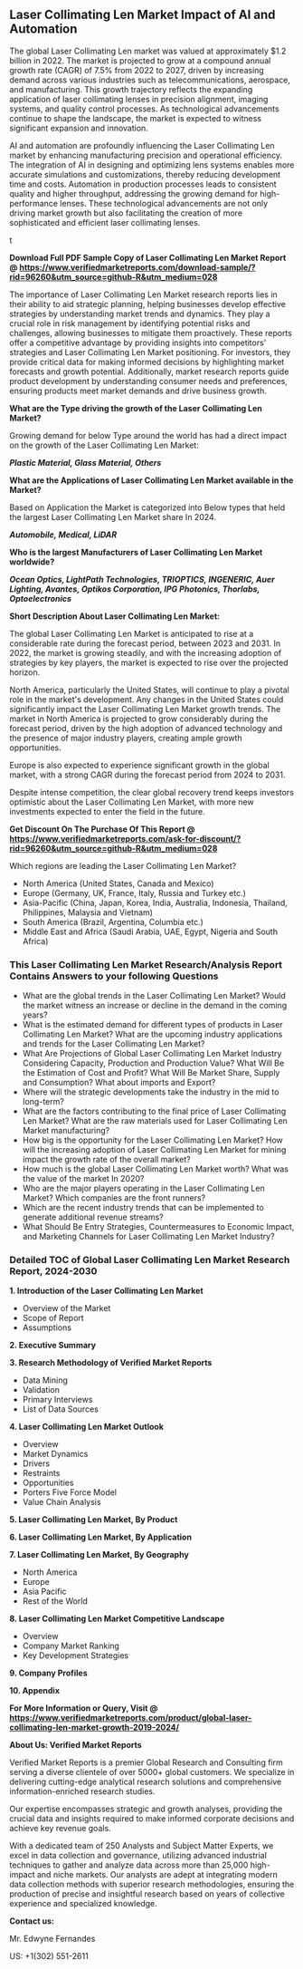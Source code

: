 <h2>Laser Collimating Len Market Impact of AI and Automation</h2><p>The global Laser Collimating Len market was valued at approximately $1.2 billion in 2022. The market is projected to grow at a compound annual growth rate (CAGR) of 7.5% from 2022 to 2027, driven by increasing demand across various industries such as telecommunications, aerospace, and manufacturing. This growth trajectory reflects the expanding application of laser collimating lenses in precision alignment, imaging systems, and quality control processes. As technological advancements continue to shape the landscape, the market is expected to witness significant expansion and innovation.</p><p>AI and automation are profoundly influencing the Laser Collimating Len market by enhancing manufacturing precision and operational efficiency. The integration of AI in designing and optimizing lens systems enables more accurate simulations and customizations, thereby reducing development time and costs. Automation in production processes leads to consistent quality and higher throughput, addressing the growing demand for high-performance lenses. These technological advancements are not only driving market growth but also facilitating the creation of more sophisticated and efficient laser collimating lenses.</p>t</p><p id="" class=""><strong>Download Full PDF Sample Copy of Laser Collimating Len Market Report @ <a href="https://www.verifiedmarketreports.com/download-sample/?rid=96260&utm_source=github-R&utm_medium=028" target="_blank">https://www.verifiedmarketreports.com/download-sample/?rid=96260&utm_source=github-R&utm_medium=028</a></strong></p><p>The importance of&nbsp;Laser Collimating Len Market research reports lies in their ability to aid strategic planning, helping businesses develop effective strategies by understanding market trends and dynamics. They play a crucial role in risk management by identifying potential risks and challenges, allowing businesses to mitigate them proactively. These reports offer a competitive advantage by providing insights into competitors' strategies and Laser Collimating Len Market positioning. For investors, they provide critical data for making informed decisions by highlighting market forecasts and growth potential. Additionally, market research reports guide product development by understanding consumer needs and preferences, ensuring products meet market demands and drive business growth.</p><p><strong>What are the&nbsp;Type driving the growth of the Laser Collimating Len Market?</strong></p><p id="" class="">Growing demand for below Type around the world has had a direct impact on the growth of the Laser Collimating Len Market:</p><em><strong>Plastic Material, Glass Material, Others</strong></em></p><strong>What are the&nbsp;Applications&nbsp;of Laser Collimating Len Market available in the Market?</strong></p><p id="" class="">Based on Application the Market is categorized into Below types that held the largest Laser Collimating Len Market share In 2024.</p><em><strong>Automobile, Medical, LiDAR</strong></em></p><strong>Who is the largest Manufacturers of Laser Collimating Len Market worldwide?</strong></p><p><em><strong>Ocean Optics, LightPath Technologies, TRIOPTICS, INGENERIC, Auer Lighting, Avantes, Optikos Corporation, IPG Photonics, Thorlabs, Optoelectronics</strong></em></p><p id="" class=""><strong>Short Description About Laser Collimating Len Market:</strong></p><p>The global Laser Collimating Len Market is anticipated to rise at a considerable rate during the forecast period, between 2023 and 2031. In 2022, the market is growing steadily, and with the increasing adoption of strategies by key players, the market is expected to rise over the projected horizon.</p><p>North America, particularly the United States, will continue to play a pivotal role in the market's development. Any changes in the United States could significantly impact the Laser Collimating Len Market growth trends. The market in North America is projected to grow considerably during the forecast period, driven by the high adoption of advanced technology and the presence of major industry players, creating ample growth opportunities.</p><p>Europe is also expected to experience significant growth in the global market, with a strong CAGR during the forecast period from 2024 to 2031.</p><p>Despite intense competition, the clear global recovery trend keeps investors optimistic about the Laser Collimating Len Market, with more new investments expected to enter the field in the future.</p><p id="" class=""><strong>Get Discount On The Purchase Of This Report @ <a href="https://www.verifiedmarketreports.com/ask-for-discount/?rid=96260&utm_source=github-R&utm_medium=028" target="_blank">https://www.verifiedmarketreports.com/ask-for-discount/?rid=96260&utm_source=github-R&utm_medium=028</a></strong></p>Which regions are leading the Laser Collimating Len Market?</p><ul><li>North America (United States, Canada and Mexico)</li><li>Europe (Germany, UK, France, Italy, Russia and Turkey etc.)</li><li>Asia-Pacific (China, Japan, Korea, India, Australia, Indonesia, Thailand, Philippines, Malaysia and Vietnam)</li><li>South America (Brazil, Argentina, Columbia etc.)</li><li>Middle East and Africa (Saudi Arabia, UAE, Egypt, Nigeria and South Africa)</li></ul><h3 id="" class="">This Laser Collimating Len Market Research/Analysis Report Contains Answers to your following Questions</h3><ul><li>What are the global trends in the Laser Collimating Len Market? Would the market witness an increase or decline in the demand in the coming years?</li><li>What is the estimated demand for different types of products in Laser Collimating Len Market? What are the upcoming industry applications and trends for the Laser Collimating Len Market?</li><li>What Are Projections of Global Laser Collimating Len Market Industry Considering Capacity, Production and Production Value? What Will Be the Estimation of Cost and Profit? What Will Be Market Share, Supply and Consumption? What about imports and Export?</li><li>Where will the strategic developments take the industry in the mid to long-term?</li><li>What are the factors contributing to the final price of Laser Collimating Len Market? What are the raw materials used for Laser Collimating Len Market manufacturing?</li><li>How big is the opportunity for the Laser Collimating Len Market? How will the increasing adoption of Laser Collimating Len Market for mining impact the growth rate of the overall market?</li><li>How much is the global Laser Collimating Len Market worth? What was the value of the market In 2020?</li><li>Who are the major players operating in the Laser Collimating Len Market? Which companies are the front runners?</li><li>Which are the recent industry trends that can be implemented to generate additional revenue streams?</li><li>What Should Be Entry Strategies, Countermeasures to Economic Impact, and Marketing Channels for Laser Collimating Len Market Industry?</li></ul><h3 id="" class="">Detailed TOC of Global Laser Collimating Len Market Research Report, 2024-2030</h3><p id="" class=""><strong>1. Introduction of the Laser Collimating Len Market</strong></p><ul><li>Overview of the Market</li><li>Scope of Report</li><li>Assumptions</li></ul><p id="" class=""><strong>2. Executive Summary</strong></p><p id="" class=""><strong>3. Research Methodology of Verified Market Reports</strong></p><ul><li>Data Mining</li><li>Validation</li><li>Primary Interviews</li><li>List of Data Sources</li></ul><p id="" class=""><strong>4. Laser Collimating Len Market Outlook</strong></p><ul><li>Overview</li><li>Market Dynamics</li><li>Drivers</li><li>Restraints</li><li>Opportunities</li><li>Porters Five Force Model</li><li>Value Chain Analysis</li></ul><p id="" class=""><strong>5. Laser Collimating Len Market, By Product</strong></p><p id="" class=""><strong>6. Laser Collimating Len Market, By Application</strong></p><p id="" class=""><strong>7. Laser Collimating Len Market, By Geography</strong></p><ul><li>North America</li><li>Europe</li><li>Asia Pacific</li><li>Rest of the World</li></ul><p id="" class=""><strong>8. Laser Collimating Len Market Competitive Landscape</strong></p><ul><li>Overview</li><li>Company Market Ranking</li><li>Key Development Strategies</li></ul><p id="" class=""><strong>9. Company Profiles</strong></p><p id="" class=""><strong>10. Appendix</strong></p><p id="" class=""><strong>For More Information or Query, Visit @ <a href="https://www.verifiedmarketreports.com/product/global-laser-collimating-len-market-growth-2019-2024/" target="_blank">https://www.verifiedmarketreports.com/product/global-laser-collimating-len-market-growth-2019-2024/</a></strong></p><p id="" class=""><strong>About Us: Verified Market Reports</strong></p><p id="" class="">Verified Market Reports is a premier Global Research and Consulting firm serving a diverse clientele of over 5000+ global customers. We specialize in delivering cutting-edge analytical research solutions and comprehensive information-enriched research studies.</p><p id="" class="">Our expertise encompasses strategic and growth analyses, providing the crucial data and insights required to make informed corporate decisions and achieve key revenue goals.</p><p id="" class="">With a dedicated team of 250 Analysts and Subject Matter Experts, we excel in data collection and governance, utilizing advanced industrial techniques to gather and analyze data across more than 25,000 high-impact and niche markets. Our analysts are adept at integrating modern data collection methods with superior research methodologies, ensuring the production of precise and insightful research based on years of collective experience and specialized knowledge.</p><p id="" class=""><strong>Contact us:</strong></p><p id="" class="">Mr. Edwyne Fernandes</p><p id="" class="">US: +1(302) 551-2611</p>